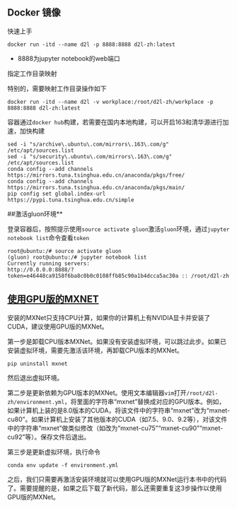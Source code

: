 

<!--
 * @version:
 * @Author:  StevenJokess https://github.com/StevenJokess
 * @Date: 2020-12-28 02:51:46
 * @LastEditors:  StevenJokess https://github.com/StevenJokess
 * @LastEditTime: 2020-12-28 02:56:18
 * @Description:
 * @TODO::
 * @Reference:https://github.com/louielong/d2l-zh/commit/d58a4ae0a07decbe9613bb80b78b3321efbb7257
 * https://hub.docker.com/search?q=d2l&type=image&sort=updated_at&order=desc
-->
## Docker 镜像

快速上手

```shell
docker run -itd --name d2l -p 8888:8888 d2l-zh:latest
```

- 8888为jupyter notebook的web端口

指定工作目录映射

特别的，需要映射工作目录操作如下

```shell
docker run -itd --name d2l -v workplace:/root/d2l-zh/workplace -p 8888:8888 d2l-zh:latest
```

容器通过`docker hub`构建，若需要在国内本地构建，可以开启163和清华源进行加速，加快构建

```shell
sed -i "s/archive\.ubuntu\.com/mirrors\.163\.com/g" /etc/apt/sources.list
sed -i "s/security\.ubuntu\.com/mirrors\.163\.com/g" /etc/apt/sources.list
conda config --add channels https://mirrors.tuna.tsinghua.edu.cn/anaconda/pkgs/free/
conda config --add channels https://mirrors.tuna.tsinghua.edu.cn/anaconda/pkgs/main/
pip config set global.index-url https://pypi.tuna.tsinghua.edu.cn/simple
```



##激活gluon环境**

登录容器后，按照提示使用`source activate gluon`激活`gluon`环境，通过`jupyter notebook list`命令查看`token`

```shell
root@ubuntu:/# source activate gluon
(gluon) root@ubuntu:/# jupyter notebook list
Currently running servers:
http://0.0.0.0:8888/?token=e46448ca9158f6ba8c0b0c0108ffb85c90a1b4dcca5ac30a :: /root/d2l-zh
```

## [使用GPU版的MXNET](https://zh.d2l.ai/chapter_prerequisite/install.html)

安装的MXNet只支持CPU计算，如果你的计算机上有NVIDIA显卡并安装了CUDA，建议使用GPU版的MXNet。

第一步是卸载CPU版本MXNet。如果没有安装虚拟环境，可以跳过此步。如果已安装虚拟环境，需要先激活该环境，再卸载CPU版本的MXNet。

```shell
pip uninstall mxnet
```

然后退出虚拟环境。

第二步是更新依赖为GPU版本的MXNet。使用文本编辑器`vim`打开`/root/d2l-zh/environment.yml`，将里面的字符串“mxnet”替换成对应的GPU版本。例如，如果计算机上装的是8.0版本的CUDA，将该文件中的字符串“mxnet”改为“mxnet-cu80”。如果计算机上安装了其他版本的CUDA（如7.5、9.0、9.2等），对该文件中的字符串“mxnet”做类似修改（如改为“mxnet-cu75”“mxnet-cu90”“mxnet-cu92”等）。保存文件后退出。

第三步是更新虚拟环境，执行命令

```
conda env update -f environment.yml
```

之后，我们只需要再激活安装环境就可以使用GPU版的MXNet运行本书中的代码了。需要提醒的是，如果之后下载了新代码，那么还需要重复这3步操作以使用GPU版的MXNet。
